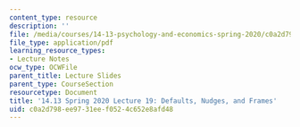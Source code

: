 ```yaml
---
content_type: resource
description: ''
file: /media/courses/14-13-psychology-and-economics-spring-2020/c0a2d798ee9731eef0524c652e8afd48_MIT14_13S20_lec19.pdf
file_type: application/pdf
learning_resource_types:
- Lecture Notes
ocw_type: OCWFile
parent_title: Lecture Slides
parent_type: CourseSection
resourcetype: Document
title: '14.13 Spring 2020 Lecture 19: Defaults, Nudges, and Frames'
uid: c0a2d798-ee97-31ee-f052-4c652e8afd48
---
```

